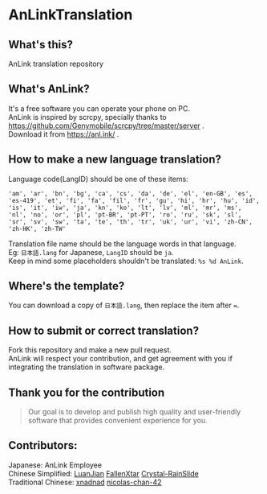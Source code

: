# AnLinkTranslation

What's this?
---
AnLink translation repository

What's AnLink?
---
It's a free software you can operate your phone on PC.  
AnLink is inspired by scrcpy, specially thanks to https://github.com/Genymobile/scrcpy/tree/master/server .  
Download it from https://anl.ink/ .

How to make a new language translation?
---
Language code(LangID) should be one of these items:
```
'am', 'ar', 'bn', 'bg', 'ca', 'cs', 'da', 'de', 'el', 'en-GB', 'es', 'es-419', 'et', 'fi', 'fa', 'fil', 'fr', 'gu', 'hi', 'hr', 'hu', 'id', 'is', 'it', 'iw', 'ja', 'kn', 'ko', 'lt', 'lv', 'ml', 'mr', 'ms', 'nl', 'no', 'or', 'pl', 'pt-BR', 'pt-PT', 'ro', 'ru', 'sk', 'sl', 'sr', 'sv', 'sw', 'ta', 'te', 'th', 'tr', 'uk', 'ur', 'vi', 'zh-CN', 'zh-HK', 'zh-TW'
```
Translation file name should be the language words in that language.  
Eg: `日本語.lang` for Japanese, `LangID` should be `ja`.  
Keep in mind some placeholders shouldn't be translated: `%s %d AnLink`.

Where's the template?
---
You can download a copy of `日本語.lang`, then replace the item after `=`.

How to submit or correct translation?
---
Fork this repository and make a new pull request.  
AnLink will respect your contribution, and get agreement with you if integrating the translation in software package.

Thank you for the contribution
---
> Our goal is to develop and publish high quality and user-friendly software that provides convenient experience for you.

Contributors:
---
Japanese: AnLink Employee  
Chinese Simplified: [LuanJian](https://github.com/LuanJian) [FallenXtar](https://github.com/FallenXtar) [Crystal-RainSlide](https://github.com/Crystal-RainSlide)  
Traditional Chinese: [xnadnad](https://github.com/xnadnad) [nicolas-chan-42](https://github.com/nicolas-chan-42)
